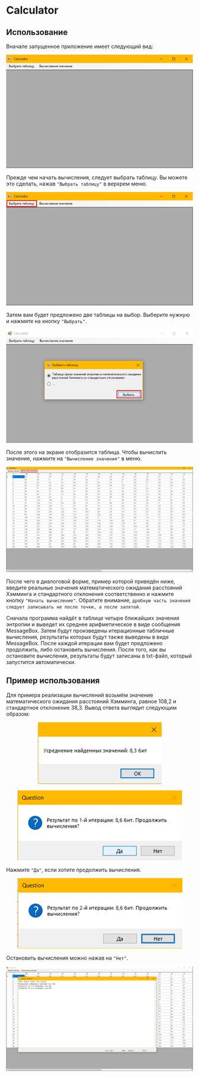 # Calculator

## Использование
Вначале запущенное приложение имеет следующий вид:

<p align="center"> 
<img src="images/screen1.png" alt="Скрин 1">
</p>

Прежде чем начать вычисления, следует выбрать таблицу. Вы можете это сделать, нажав ```"Выбрать таблицу"``` в верхрем меню.

<p align="center"> 
<img src="images/screen2.png" alt="Скрин 2">
</p>

Затем вам будет предложено две таблицы на выбор. Выберите нужную и нажмите на кнопку ```"Выбрать"```.

<p align="center"> 
<img src="images/screen3.png" alt="Скрин 3">
</p>

После этого на экране отобразится таблица. Чтобы вычислить значение, нажмите на ```"Вычисление значения"``` в меню.

<p align="center"> 
<img src="images/screen4.png" alt="Скрин 4">
</p>

После чего в диалоговой форме, пример которой приведён ниже, введите реальные значения математического ожидания расстояний Хэмминга и стандартного отклонения соответственно и нажмите кнопку ```"Начать вычисление"```. Обратите внимание, ```дробную часть значения следует записывать не после точки, а после запятой```.

Сначала программа найдёт в таблице четыре ближайших значения энтропии и выведет их среднее арифметическое в виде сообщения MessageBox. Затем будут произведены итерационные табличные вычисления, результаты которых будут также выведены в виде MessageBox. После каждой итерации вам будет предложено продолжить, либо остановить вычисления. После того, как вы остановите вычисления, результаты будут записаны в txt-файл, который запустится автоматически.

## Пример использования
Для примера реализации вычислений возьмём значение математического ожидания расстояний Хэмминга, равное 108,2 и стандартное отклонение 38,3. Вывод ответа выглядит следующим образом:

<p align="center"> 
<img src="images/screen5.png" alt="Усреднение значений">
</p>

<p align="center"> 
<img src="images/screen6.png" alt="Первая итерация">
</p>

Нажмите ```"Да"```, если хотите продолжить вычисления.

<p align="center"> 
<img src="images/screen7.png" alt="Вторая итерация">
</p>

Остановить вычисления можно нажав на ```"Нет"```.

<p align="center"> 
<img src="images/screen8.png" alt="Ответ">
</p>

